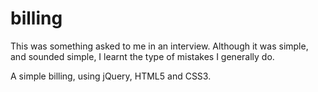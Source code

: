 # billing

This was something asked to me in an interview. Although it was simple, and sounded simple, I learnt the type of mistakes I generally do. 

A simple billing, using jQuery, HTML5 and CSS3.
